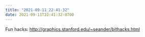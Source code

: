 ```yaml
---
title: "2021-09-11_22-41-32"
date: 2021-09-11T22:41:32-0700
---
```


Fun hacks: http://graphics.stanford.edu/~seander/bithacks.html
